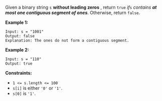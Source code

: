 Given a binary string `s` **​​​​​without leading zeros** , return `true`​​​
_if_`s` _contains **at most one contiguous segment of ones**_. Otherwise,
return `false`.



**Example 1:**

    
    
    Input: s = "1001"
    Output: false
    Explanation: The ones do not form a contiguous segment.
    

**Example 2:**

    
    
    Input: s = "110"
    Output: true



**Constraints:**

  * `1 <= s.length <= 100`
  * `s[i]`​​​​ is either `'0'` or `'1'`.
  * `s[0]` is `'1'`.

